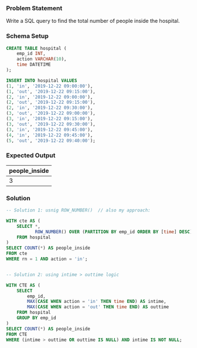 ### Problem Statement

Write a SQL query to find the total number of people inside the hospital.


### Schema Setup

```sql
CREATE TABLE hospital (
    emp_id INT,
    action VARCHAR(10),
    time DATETIME
);

INSERT INTO hospital VALUES 
(1, 'in', '2019-12-22 09:00:00'),
(1, 'out', '2019-12-22 09:15:00'),
(2, 'in', '2019-12-22 09:00:00'),
(2, 'out', '2019-12-22 09:15:00'),
(2, 'in', '2019-12-22 09:30:00'),
(3, 'out', '2019-12-22 09:00:00'),
(3, 'in', '2019-12-22 09:15:00'),
(3, 'out', '2019-12-22 09:30:00'),
(3, 'in', '2019-12-22 09:45:00'),
(4, 'in', '2019-12-22 09:45:00'),
(5, 'out', '2019-12-22 09:40:00');
```

### Expected Output

people_inside | 
--| 
3 |


### Solution

```sql
-- Solution 1: usnig ROW_NUMBER()  // also my approach: 

WITH cte AS (
    SELECT *, 
           ROW_NUMBER() OVER (PARTITION BY emp_id ORDER BY [time] DESC) AS rn
    FROM hospital
)
SELECT COUNT(*) AS people_inside
FROM cte
WHERE rn = 1 AND action = 'in';


-- Solution 2: using intime > outtime logic

WITH CTE AS (
    SELECT 
        emp_id, 
        MAX(CASE WHEN action = 'in' THEN time END) AS intime,
        MAX(CASE WHEN action = 'out' THEN time END) AS outtime
    FROM hospital
    GROUP BY emp_id
)
SELECT COUNT(*) AS people_inside
FROM CTE
WHERE (intime > outtime OR outtime IS NULL) AND intime IS NOT NULL;
```

